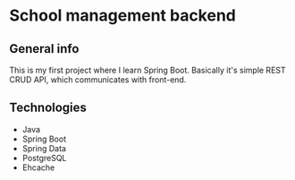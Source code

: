 # School management backend

## General info
This is my first project where I learn Spring Boot. Basically it's simple REST CRUD API, which
communicates with front-end.

## Technologies

* Java
* Spring Boot
* Spring Data
* PostgreSQL
* Ehcache
